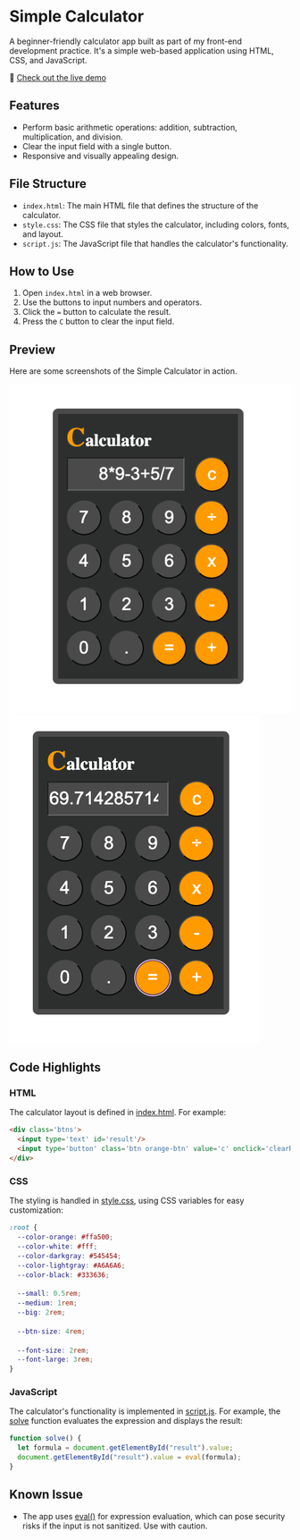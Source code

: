 # Simple Calculator
A beginner-friendly calculator app built as part of my front-end development practice.
It's a simple web-based application using HTML, CSS, and JavaScript.

🚀 [Check out the live demo](https://nanachiki.github.io/Simple-Calculator/)

## Features

- Perform basic arithmetic operations: addition, subtraction, multiplication, and division.
- Clear the input field with a single button.
- Responsive and visually appealing design.

## File Structure

- `index.html`: The main HTML file that defines the structure of the calculator.
- `style.css`: The CSS file that styles the calculator, including colors, fonts, and layout.
- `script.js`: The JavaScript file that handles the calculator's functionality.

## How to Use

1. Open `index.html` in a web browser.
2. Use the buttons to input numbers and operators.
3. Click the `=` button to calculate the result.
4. Press the `C` button to clear the input field.

## Preview

Here are some screenshots of the Simple Calculator in action.

![Calculator Preview](calculator-img1.png)
![Calculator Preview](calculator-img2.png)

## Code Highlights

### HTML
The calculator layout is defined in [index.html](index.html). For example:
```html
<div class='btns'>
  <input type='text' id='result'/>
  <input type='button' class='btn orange-btn' value='c' onclick='clearResult()'/>
</div>
```

### CSS
The styling is handled in [style.css](style.css), using CSS variables for easy customization: 
```css
:root {
  --color-orange: #ffa500;
  --color-white: #fff;
  --color-darkgray: #545454;
  --color-lightgray: #A6A6A6;
  --color-black: #333636;

  --small: 0.5rem;
  --medium: 1rem;
  --big: 2rem;

  --btn-size: 4rem;

  --font-size: 2rem;
  --font-large: 3rem;
}
```

### JavaScript
The calculator's functionality is implemented in [script.js](script.js). For example, the [solve](script.js) function evaluates the expression and displays the result:
```javascript
function solve() {
  let formula = document.getElementById("result").value;
  document.getElementById("result").value = eval(formula);
} 
```

## Known Issue
- The app uses [eval()](https://developer.mozilla.org/en-US/docs/Web/JavaScript/Reference/Global_Objects/eval) for expression evaluation, which can pose security risks if the input is not sanitized. Use with caution.
